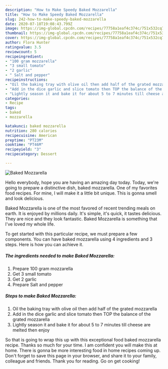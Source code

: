 ```yaml
---
description: "How to Make Speedy Baked Mozzarella"
title: "How to Make Speedy Baked Mozzarella"
slug: 242-how-to-make-speedy-baked-mozzarella
date: 2020-07-18T19:08:43.799Z
image: https://img-global.cpcdn.com/recipes/77758a1eaf4c374c/751x532cq70/baked-mozzarella-recipe-main-photo.jpg
thumbnail: https://img-global.cpcdn.com/recipes/77758a1eaf4c374c/751x532cq70/baked-mozzarella-recipe-main-photo.jpg
cover: https://img-global.cpcdn.com/recipes/77758a1eaf4c374c/751x532cq70/baked-mozzarella-recipe-main-photo.jpg
author: Flora Hunter
ratingvalue: 3.5
reviewcount: 5
recipeingredient:
- "100 gram mozzarella"
- "3 small tomato"
- "2 garlic"
- " Salt and pepper"
recipeinstructions:
- "Oil the baking tray with olive oil then add half of the grated mozzarella"
- "Add in the dice garlic and slice tomato then TOP the balance of the grated mozzarella"
- "Lightly season it and bake it for about 5 to 7 minutes till cheese are melted then enjoy"
categories:
- Recipe
tags:
- baked
- mozzarella

katakunci: baked mozzarella 
nutrition: 280 calories
recipecuisine: American
preptime: "PT23M"
cooktime: "PT46M"
recipeyield: "3"
recipecategory: Dessert

---
```



![Baked Mozzarella](https://img-global.cpcdn.com/recipes/77758a1eaf4c374c/751x532cq70/baked-mozzarella-recipe-main-photo.jpg)

Hello everybody, hope you are having an amazing day today. Today, we're going to prepare a distinctive dish, baked mozzarella. One of my favorites food recipes. For mine, I will make it a little bit unique. This is gonna smell and look delicious.

Baked Mozzarella is one of the most favored of recent trending meals on earth. It is enjoyed by millions daily. It's simple, it's quick, it tastes delicious. They are nice and they look fantastic. Baked Mozzarella is something that I've loved my whole life.




To get started with this particular recipe, we must prepare a few components. You can have baked mozzarella using 4 ingredients and 3 steps. Here is how you can achieve it.

<!--inarticleads1-->

##### The ingredients needed to make Baked Mozzarella:

1. Prepare 100 gram mozzarella
1. Get 3 small tomato
1. Get 2 garlic
1. Prepare  Salt and pepper




<!--inarticleads2-->

##### Steps to make Baked Mozzarella:

1. Oil the baking tray with olive oil then add half of the grated mozzarella
1. Add in the dice garlic and slice tomato then TOP the balance of the grated mozzarella
1. Lightly season it and bake it for about 5 to 7 minutes till cheese are melted then enjoy




So that is going to wrap this up with this exceptional food baked mozzarella recipe. Thanks so much for your time. I am confident you will make this at home. There is gonna be more interesting food in home recipes coming up. Don't forget to save this page in your browser, and share it to your family, colleague and friends. Thank you for reading. Go on get cooking!
